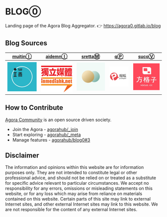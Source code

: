 # BLOG⓪

Landing page of the Agora Blog Aggregator. 👉 https://agora0.gitlab.io/blog

## Blog Sources

| [muitinⒾ](https://agora0.gitlab.io/blog/initium) | [aidemnⒾ](https://agora0.gitlab.io/blog/inmedia) | [srettaⓂ](https://agora0.gitlab.io/blog/matters) | [qⓅ](https://agora0.gitlab.io/blog/pq) | [sucoⓋ](https://agora0.gitlab.io/blog/vocus) |
| -- | -- | -- | -- | -- |
| [![](./img/portfolio/initium.jpg)](https://theinitium.com) | [![](./img/portfolio/inmedia.jpg)](https://inmediahk.net) | [![](./img/portfolio/matters.jpg)](https://matters.news) | [![](./img/portfolio/pq.jpg)](https://pourquoi.tw) | [![](./img/portfolio/vocus.jpg)](https://vocus.cc) |

## How to Contribute

[Agora Community](https://github.com/agorahub) is an open source driven society.
- Join the Agora - [agorahub/_join](https://github.com/agorahub/_join)
- Start exploring - [agorahub/_meta](https://github.com/agorahub/_meta)
- Manage features - [agorahub/blog0#3](https://github.com/agorahub/blog0/issues/3)

## Disclaimer

The information and opinions within this website are for information purposes only. They are not intended to constitute legal or other professional advice, and should not be relied on or treated as a substitute for specific advice relevant to particular circumstances. We accept no responsibility for any errors, omissions or misleading statements on this website, or for any loss which may arise from reliance on materials contained on this website. Certain parts of this site may link to external Internet sites, and other external Internet sites may link to this website. We are not responsible for the content of any external Internet sites.
